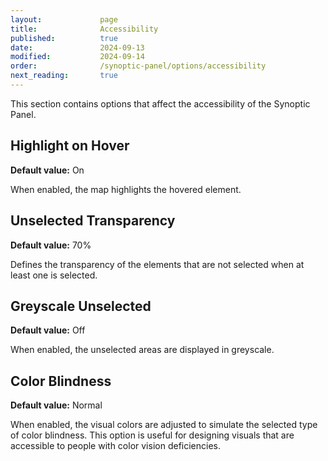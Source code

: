 ```yaml
---
layout:             page
title:              Accessibility
published:          true
date:               2024-09-13
modified:           2024-09-14
order:              /synoptic-panel/options/accessibility
next_reading:       true
---
```


This section contains options that affect the accessibility of the Synoptic Panel.

## Highlight on Hover

**Default value:** On

When enabled, the map highlights the hovered element.

## Unselected Transparency

**Default value:** 70%

Defines the transparency of the elements that are not selected when at least one is selected.

## Greyscale Unselected

**Default value:** Off

When enabled, the unselected areas are displayed in greyscale.

## Color Blindness

**Default value:** Normal

When enabled, the visual colors are adjusted to simulate the selected type of color blindness. This option is useful for designing visuals that are accessible to people with color vision deficiencies.